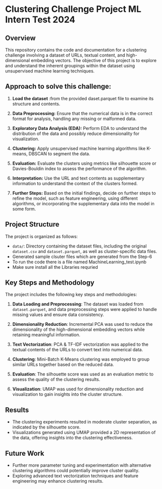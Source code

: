 # Clustering Challenge Project ML Intern Test 2024

## Overview
This repository contains the code and documentation for a clustering challenge involving a dataset of URLs, textual content, and high-dimensional embedding vectors. The objective of this project is to explore and understand the inherent groupings within the dataset using unsupervised machine learning techniques.

## Approach to solve this challenge: 

1. **Load the dataset** :from the provided daset.parquet file to examine its structure and contents.


2. **Data Preprocessing:** Ensure that the numerical data is in the correct format for analysis, handling any missing or malformed data.


3. **Exploratory Data Analysis (EDA):** Perform EDA to understand the distribution of the data and possibly reduce dimensionality for visualization.


4. **Clustering:** Apply unsupervised machine learning algorithms like K-means, DBSCAN to segment the data.


5. **Evaluation:** Evaluate the clusters using metrics like silhouette score or Davies-Bouldin index to assess the performance of the algorithm.


6. **Interpretation:** Use the URL and text contents as supplementary information to understand the context of the clusters formed.


7. **Further Steps:** Based on the initial findings, decide on further steps to refine the model, such as feature engineering, using different 
algorithms, or incorporating the supplementary data into the model in some form.



## Project Structure
The project is organized as follows:

- `data/`: Directory containing the dataset files, including the original `dataset.csv` and `dataset.parquet`, as well as cluster-specific data files.
- Generated sample clsuter files which are generated from the Step-6
- To run the code there is a file named MachineLearning_test.ipynb
- Make sure install all the Libraries requried

## Key Steps and Methodology
The project includes the following key steps and methodologies:

1. **Data Loading and Preprocessing**: The dataset was loaded from `dataset.parquet`, and data preprocessing steps were applied to handle missing values and ensure data consistency.

2. **Dimensionality Reduction**: Incremental PCA was used to reduce the dimensionality of the high-dimensional embedding vectors while retaining meaningful information.

3. **Text Vectorization**: PCA & TF-IDF vectorization was applied to the textual contents of the URLs to convert text into numerical data.

4. **Clustering**: Mini-Batch K-Means clustering was employed to group similar URLs together based on the reduced data.

5. **Evaluation**: The silhouette score was used as an evaluation metric to assess the quality of the clustering results.

6. **Visualization**: UMAP was used for dimensionality reduction and visualization to gain insights into the cluster structure.

## Results
- The clustering experiments resulted in moderate cluster separation, as indicated by the silhouette score.
- Visualizations generated using UMAP provided a 2D representation of the data, offering insights into the clustering effectiveness.

## Future Work
- Further more parameter tuning and experimentation with alternative clustering algorithms could potentially improve cluster quality.
- Exploring advanced text vectorization techniques and feature engineering may enhance clustering results.



